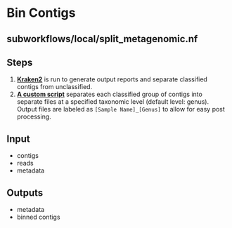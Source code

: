 # Bin Contigs

## subworkflows/local/split_metagenomic.nf
## Steps

1. **[Kraken2](https://github.com/DerrickWood/kraken2/wiki)** is run to generate output reports and separate classified contigs from unclassified.
2. **[A custom script](https://github.com/phac-nml/mikrokondo/blob/main/bin/kraken2_bin.py)** separates each classified group of contigs into separate files at a specified taxonomic level (default level: genus). Output files are labeled as `[Sample Name]_[Genus]` to allow for easy post processing.

## Input

- contigs
- reads
- metadata

## Outputs

- metadata
- binned contigs
